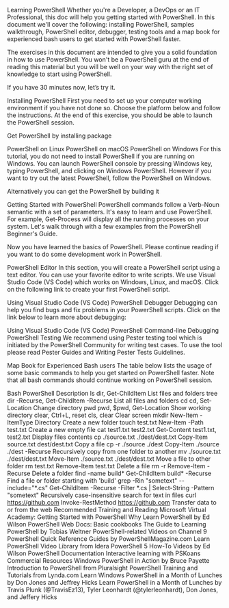 Learning PowerShell
Whether you're a Developer, a DevOps or an IT Professional, this doc will help you getting started with PowerShell. In this document we'll cover the following: installing PowerShell, samples walkthrough, PowerShell editor, debugger, testing tools and a map book for experienced bash users to get started with PowerShell faster.

The exercises in this document are intended to give you a solid foundation in how to use PowerShell. You won't be a PowerShell guru at the end of reading this material but you will be well on your way with the right set of knowledge to start using PowerShell.

If you have 30 minutes now, let’s try it.

Installing PowerShell
First you need to set up your computer working environment if you have not done so. Choose the platform below and follow the instructions. At the end of this exercise, you should be able to launch the PowerShell session.

Get PowerShell by installing package

PowerShell on Linux
PowerShell on macOS
PowerShell on Windows
For this tutorial, you do not need to install PowerShell if you are running on Windows. You can launch PowerShell console by pressing Windows key, typing PowerShell, and clicking on Windows PowerShell. However if you want to try out the latest PowerShell, follow the PowerShell on Windows.

Alternatively you can get the PowerShell by building it

Getting Started with PowerShell
PowerShell commands follow a Verb-Noun semantic with a set of parameters. It's easy to learn and use PowerShell. For example, Get-Process will display all the running processes on your system. Let's walk through with a few examples from the PowerShell Beginner's Guide.

Now you have learned the basics of PowerShell. Please continue reading if you want to do some development work in PowerShell.

PowerShell Editor
In this section, you will create a PowerShell script using a text editor. You can use your favorite editor to write scripts. We use Visual Studio Code (VS Code) which works on Windows, Linux, and macOS. Click on the following link to create your first PowerShell script.

Using Visual Studio Code (VS Code)
PowerShell Debugger
Debugging can help you find bugs and fix problems in your PowerShell scripts. Click on the link below to learn more about debugging:

Using Visual Studio Code (VS Code)
PowerShell Command-line Debugging
PowerShell Testing
We recommend using Pester testing tool which is initiated by the PowerShell Community for writing test cases. To use the tool please read Pester Guides and Writing Pester Tests Guidelines.

Map Book for Experienced Bash users
The table below lists the usage of some basic commands to help you get started on PowerShell faster. Note that all bash commands should continue working on PowerShell session.

Bash	PowerShell	Description
ls	dir, Get-ChildItem	List files and folders
tree	dir -Recurse, Get-ChildItem -Recurse	List all files and folders
cd	cd, Set-Location	Change directory
pwd	pwd, $pwd, Get-Location	Show working directory
clear, Ctrl+L, reset	cls, clear	Clear screen
mkdir	New-Item -ItemType Directory	Create a new folder
touch test.txt	New-Item -Path test.txt	Create a new empty file
cat test1.txt test2.txt	Get-Content test1.txt, test2.txt	Display files contents
cp ./source.txt ./dest/dest.txt	Copy-Item source.txt dest/dest.txt	Copy a file
cp -r ./source ./dest	Copy-Item ./source ./dest -Recurse	Recursively copy from one folder to another
mv ./source.txt ./dest/dest.txt	Move-Item ./source.txt ./dest/dest.txt	Move a file to other folder
rm test.txt	Remove-Item test.txt	Delete a file
rm -r <folderName>	Remove-Item <folderName> -Recurse	Delete a folder
find -name build*	Get-ChildItem build* -Recurse	Find a file or folder starting with 'build'
grep -Rin "sometext" --include="*.cs"	Get-ChildItem -Recurse -Filter *.cs
| Select-String -Pattern "sometext"	Recursively case-insensitive search for text in files
curl https://github.com	Invoke-RestMethod https://github.com	Transfer data to or from the web
Recommended Training and Reading
Microsoft Virtual Academy: Getting Started with PowerShell
Why Learn PowerShell by Ed Wilson
PowerShell Web Docs: Basic cookbooks
The Guide to Learning PowerShell by Tobias Weltner
PowerShell-related Videos on Channel 9
PowerShell Quick Reference Guides by PowerShellMagazine.com
Learn PowerShell Video Library from Idera
PowerShell 5 How-To Videos by Ed Wilson
PowerShell Documentation
Interactive learning with PSKoans
Commercial Resources
Windows PowerShell in Action by Bruce Payette
Introduction to PowerShell from Pluralsight
PowerShell Training and Tutorials from Lynda.com
Learn Windows PowerShell in a Month of Lunches by Don Jones and Jeffrey Hicks
Learn PowerShell in a Month of Lunches by Travis Plunk (@TravisEz13), Tyler Leonhardt (@tylerleonhardt), Don Jones, and Jeffery Hicks